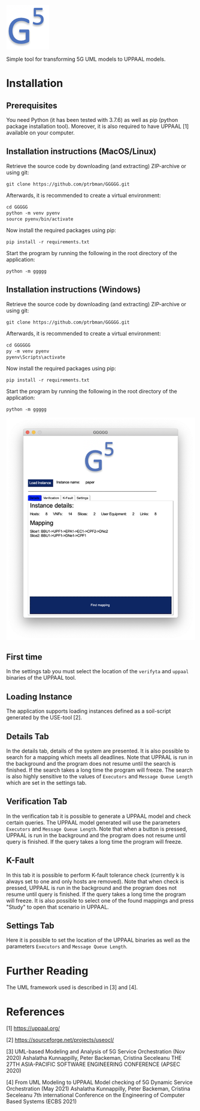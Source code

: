 ![GGGGG](https://raw.githubusercontent.com/ptrbman/ggggg/master/ggggg/resources/logo.png)

Simple tool for transforming 5G UML models to UPPAAL models.

# Installation 

## Prerequisites
You need Python (it has been tested with 3.7.6) as well as pip (python package installation tool). Moreover, it is also required to have UPPAAL [1] available on your computer.

## Installation instructions (MacOS/Linux)
Retrieve the source code by downloading (and extracting) ZIP-archive or using git:

```console
git clone https://github.com/ptrbman/GGGGG.git
```

Afterwards, it is recommended to create a virtual environment:

```console
cd GGGGG
python -m venv pyenv
source pyenv/bin/activate
```

Now install the required packages using pip:

```console
pip install -r requirements.txt
```
Start the program by running the following in the root directory of the application:
```console
python -m ggggg
```

## Installation instructions (Windows)
Retrieve the source code by downloading (and extracting) ZIP-archive or using git:

```console
git clone https://github.com/ptrbman/GGGGG.git
```

Afterwards, it is recommended to create a virtual environment:

```console
cd GGGGGG
py -m venv pyenv
pyenv\Scripts\activate
```

Now install the required packages using pip:

```console
pip install -r requirements.txt
```

Start the program by running the following in the root directory of the application:
```console
python -m ggggg
```

![GGGGG Window](https://raw.githubusercontent.com/ptrbman/ggggg/master/ggggg/resources/screenshot.png)

## First time
In the settings tab you must select the location of the `verifyta` and `uppaal` binaries of the UPPAAL tool.

## Loading Instance
The application supports loading instances defined as a soil-script generated by the USE-tool [2]. 

## Details Tab
In the details tab, details of the system are presented. It is also possible to search for a mapping which meets all deadlines. Note that UPPAAL is run in the background and the program does not resume until the search is finished. If the search takes a long time the program will freeze. The search is also highly sensitive to the values of `Executors` and `Message Queue Length` which are set in the settings tab.

## Verification Tab
In the verification tab it is possible to generate a UPPAAL model and check certain queries. The UPPAAL model generated will use the parameters `Executors` and `Message Queue Length`. Note that when a button is pressed, UPPAAL is run in the background and the program does not resume until query is finished. If the query takes a long time the program will freeze.

## K-Fault
In this tab it is possible to perform K-fault tolerance check (currently k is always set to one and only hosts are removed). Note that when check is pressed, UPPAAL is run in the background and the program does not resume until query is finished. If the query takes a long time the program will freeze. It is also possible to select one of the found mappings and press "Study" to open that scenario in UPPAAL.

## Settings Tab
Here it is possible to set the location of the UPPAAL binaries as well as the parameters `Executors` and `Message Queue Length`.

# Further Reading
The UML framework used is described in [3] and [4].

# References
[1] https://uppaal.org/

[2] https://sourceforge.net/projects/useocl/

[3] UML-based Modeling and Analysis of 5G Service Orchestration (Nov 2020)
Ashalatha Kunnappilly, Peter Backeman, Cristina Seceleanu
THE 27TH ASIA-PACIFIC SOFTWARE ENGINEERING CONFERENCE (APSEC 2020)

[4] From UML Modeling to UPPAAL Model checking of 5G Dynamic Service Orchestration (May 2021)
Ashalatha Kunnappilly, Peter Backeman, Cristina Seceleanu
7th international Conference on the Engineering of Computer Based Systems (ECBS 2021)

